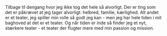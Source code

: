 Tilbage til dengang hvor jeg ikke tog det hele så alvorligt.
Der er ting som det er påkrævet at jeg tager alvorligt: helbred, familie, kærlighed.
Alt andet er et teater, jeg spiller min rolle så godt jeg kan - men jeg har hele tiden i mit baghoved at det er et teater.
Og når tiden er inde så finder jeg et nyt, stærkere teater - et teater der flugter mere med min passion og mission.


